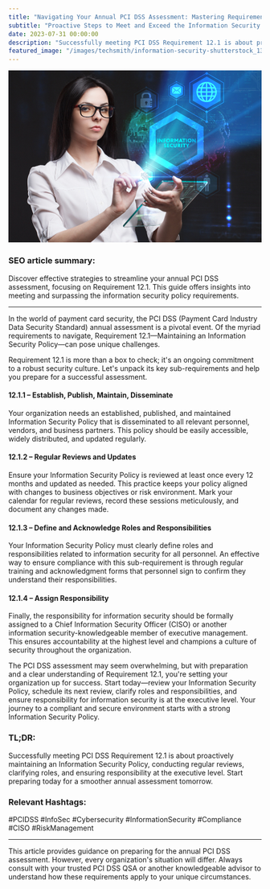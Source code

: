 ```yaml
---
title: "Navigating Your Annual PCI DSS Assessment: Mastering Requirement 12.1"
subtitle: "Proactive Steps to Meet and Exceed the Information Security Policy Requirements"
date: 2023-07-31 00:00:00
description: "Successfully meeting PCI DSS Requirement 12.1 is about proactively maintaining an Information Security Policy, conducting regular reviews, clarifying roles, and ensuring responsibility at the executive level. Start preparing today for a smoother annual assessment tomorrow."
featured_image: "/images/techsmith/information-security-shutterstock_1395752729.jpg"
---
```


![](/images/techsmith/information-security-shutterstock_1395752729.jpg)


### SEO article summary:
Discover effective strategies to streamline your annual PCI DSS assessment, focusing on Requirement 12.1. This guide offers insights into meeting and surpassing the information security policy requirements.

---

In the world of payment card security, the PCI DSS (Payment Card Industry Data Security Standard) annual assessment is a pivotal event. Of the myriad requirements to navigate, Requirement 12.1—Maintaining an Information Security Policy—can pose unique challenges. 

Requirement 12.1 is more than a box to check; it's an ongoing commitment to a robust security culture. Let's unpack its key sub-requirements and help you prepare for a successful assessment.

#### 12.1.1 – Establish, Publish, Maintain, Disseminate

Your organization needs an established, published, and maintained Information Security Policy that is disseminated to all relevant personnel, vendors, and business partners. This policy should be easily accessible, widely distributed, and updated regularly. 

#### 12.1.2 – Regular Reviews and Updates

Ensure your Information Security Policy is reviewed at least once every 12 months and updated as needed. This practice keeps your policy aligned with changes to business objectives or risk environment. Mark your calendar for regular reviews, record these sessions meticulously, and document any changes made.

#### 12.1.3 – Define and Acknowledge Roles and Responsibilities

Your Information Security Policy must clearly define roles and responsibilities related to information security for all personnel. An effective way to ensure compliance with this sub-requirement is through regular training and acknowledgment forms that personnel sign to confirm they understand their responsibilities.

#### 12.1.4 – Assign Responsibility

Finally, the responsibility for information security should be formally assigned to a Chief Information Security Officer (CISO) or another information security-knowledgeable member of executive management. This ensures accountability at the highest level and champions a culture of security throughout the organization.

The PCI DSS assessment may seem overwhelming, but with preparation and a clear understanding of Requirement 12.1, you're setting your organization up for success. Start today—review your Information Security Policy, schedule its next review, clarify roles and responsibilities, and ensure responsibility for information security is at the executive level. Your journey to a compliant and secure environment starts with a strong Information Security Policy.

### TL;DR:
Successfully meeting PCI DSS Requirement 12.1 is about proactively maintaining an Information Security Policy, conducting regular reviews, clarifying roles, and ensuring responsibility at the executive level. Start preparing today for a smoother annual assessment tomorrow.

### Relevant Hashtags:
#PCIDSS #InfoSec #Cybersecurity #InformationSecurity #Compliance #CISO #RiskManagement

---

This article provides guidance on preparing for the annual PCI DSS assessment. However, every organization's situation will differ. Always consult with your trusted PCI DSS QSA or another knowledgeable advisor to understand how these requirements apply to your unique circumstances.
